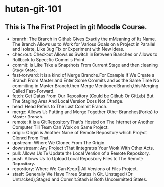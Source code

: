 # hutan-git-101
## This is The First Project in git  Moodle Course.

* branch: The Branch in Github Gives Exactly the mMeaning of Its Name. The Branch Allows us to Work for Various Goals on a Project in Parallel and Isolate, Like Bug Fix or Experiment with New Ideas.
* checkout: Checkout Allows us Switch in Between Branches or Allows to Rollback to Specefic Commits Point.
* commit: is Like Take a Snapshots From Current Stage and then cleaning Stage State.
* fast-forward: It is a kind of Merge Branche.For Example If We Create a Branch From Master and Enter Some Commits and as the Same Time No commiting in Master Branch,then Merge Mentioned Branch,this Merging Called Fast-Forward.
* fetch: Get Datas From Our Repository (Could be Github Or GitLab) But The Staging Area And Local Version Does Not Change.
* head: Head Refers to The Last Commit Branch.
* merge: Allows Us Putting and Merge Together Other Branches(Forks) to Master Branch.
* remote: it is a Git Repository That's Hosted on The Internet or Another Computer Till Team Can Work on Same Project.
* origin: Origin is Another Name of Remote Repository  which Project Cloned From That.
* upstream:  Where We Cloned From The Origin.
* downstream:  Any Project tThat iIntegrates Your Work With Other Acts.
* pull: Allows Us To Update the Local Version of a Remote Repository.
* push: Allows Us To  Upload Local Repository Files to The Remote Repository.
* repository: Where We Can Keep َAll Versions of Files Project.
* stash: Generally We Have Three States in Git. Unstaged (Or Untracked),Staged and Commit.Stash is Both Uncommitted States.

